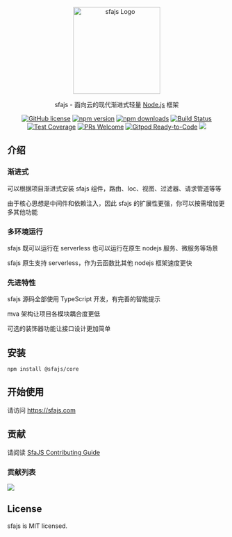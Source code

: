 <p align="center">
  <a href="https://sfajs.com/" target="blank"><img src="https://sfajs.com/images/logo.png" alt="sfajs Logo" width="200"/></a>
</p>

<p align="center">sfajs - 面向云的现代渐进式轻量 <a href="http://nodejs.org" target="_blank">Node.js</a> 框架</p>
<p align="center">
    <a href="https://github.com/sfajs/sfa/blob/main/LICENSE" target="_blank"><img src="https://img.shields.io/badge/license-MIT-blue.svg" alt="GitHub license" /></a>
    <a href=""><img src="https://img.shields.io/npm/v/@sfajs/core.svg" alt="npm version"></a>
    <a href=""><img src="https://badgen.net/npm/dt/@sfajs/core" alt="npm downloads"></a>
    <a href="#"><img src="https://github.com/sfajs/sfa/actions/workflows/test.yml/badge.svg?branch=2.x" alt="Build Status"></a>
    <a href="https://codecov.io/gh/sfajs/sfa/branch/main"><img src="https://img.shields.io/codecov/c/github/sfajs/sfa/main.svg" alt="Test Coverage"></a>
    <a href="https://github.com/sfajs/sfa/pulls"><img src="https://img.shields.io/badge/PRs-welcome-brightgreen.svg" alt="PRs Welcome"></a>
    <a href="https://gitpod.io/#https://github.com/sfajs/sfa"><img src="https://img.shields.io/badge/Gitpod-Ready--to--Code-blue?logo=gitpod" alt="Gitpod Ready-to-Code"></a>
    <a href="https://paypal.me/ihalwang" target="_blank"><img src="https://img.shields.io/badge/Donate-PayPal-ff3f59.svg"/></a>
</p>

## 介绍

### 渐进式

可以根据项目渐进式安装 sfajs 组件，路由、Ioc、视图、过滤器、请求管道等等

由于核心思想是中间件和依赖注入，因此 sfajs 的扩展性更强，你可以按需增加更多其他功能

### 多环境运行

sfajs 既可以运行在 serverless 也可以运行在原生 nodejs 服务、微服务等场景

sfajs 原生支持 serverless，作为云函数比其他 nodejs 框架速度更快

### 先进特性

sfajs 源码全部使用 TypeScript 开发，有完善的智能提示

mva 架构让项目各模块耦合度更低

可选的装饰器功能让接口设计更加简单

## 安装

```
npm install @sfajs/core
```

## 开始使用

请访问 <https://sfajs.com>

## 贡献

请阅读 [SfaJS Contributing Guide](./CONTRIBUTING.md)

### 贡献列表

<a href="https://github.com/sfajs/sfa/graphs/contributors">
  <img src="https://contrib.rocks/image?repo=sfajs/sfa" />
</a>

## License

sfajs is MIT licensed.
